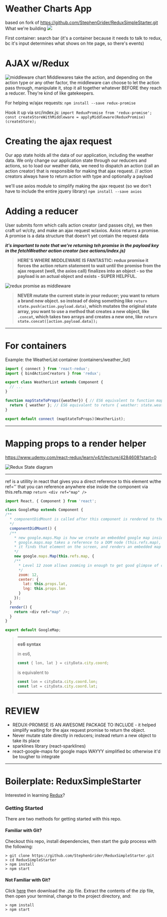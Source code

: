 # Weather Charts App
based on fork of https://github.com/StephenGrider/ReduxSimpleStarter.git
What we're building
![](https://www.dropbox.com/s/tkxfwms3q1fuldy/Screenshot%202017-12-05%2010.23.00.png?raw=1)

First container: search bar (it's a container because it needs to talk to redux, bc it's input determines what shows on hte page, so there's events)

# AJAX w/Redux
![middleware chart](https://www.dropbox.com/s/43jhpcjb7uia6co/Screenshot%202017-12-05%2010.53.54.png?raw=1)
Middlewares take the action, and depending on the action type or any other factor, the middleware can choose to let the action pass through, manipulate it, stop it all together whatever BEFORE they reach a reducer. They're kind of like gatekeepers.

For helping w/ajax requests:
`npm install --save redux-promise`

Hook it up via src/index.js: 
`import ReduxPromise from 'redux-promise';`
`const createStoreWithMiddleware = applyMiddleware(ReduxPromise)(createStore);`

# Creating the ajax request
Our app state holds all the data of our application, including the weather data. We only change our application state through our reducers and actions, so to load our weather data, we need to dispatch an action (call an action creator) that is responsible for making that ajax request.
// action creators always have to return action with type and optionally a payload

we'll use axios module to simplify making the ajax request (so we don't have to include the entire jquery library)
`npm install --save axios`


# Adding a reducer
User submits form which calls action creator (and passes city), we then craft url w/city, and make an ajax request w/axios. Axios returns a promise. A promise is a data structure that doesn't yet contain the request data 

**_it's important to note that we're returning teh promise in the payload key in the fetchWeather action creator (see actions/index.js)_**
> **HERE'S WHERE MIDDLEWARE IS FANTASTIC: redux promise it forces the action return statement to wait until the promise from the ajax request (well, the axios call) finalizes into an object - so the payload is an actual object and exists - SUPER HELPFUL.**

![redux promise as middleware](https://www.dropbox.com/s/0t63yl5g8uwy7ad/Screenshot%202017-12-05%2011.45.44.png?raw=1)

> **NEVER mutate the current state in your reducer; you want to return a brand new object. so instead of doing something like `return state.push(action.payload.data)`, which mutates the original state array, you want to use a method that creates a new object, like `.concat`, which takes two arrays and creates a new one, like `return state.concat([action.payload.data]);`**

---

# For containers
Example: the WeatherList container (containers/weather_list)
```js
import { connect } from 'react-redux';
import { bindActionCreators } from 'redux';

export class WeatherList extends Component {
  // ...
}

function mapStateToProps({weather}) { // ES6 equivalent to function mapStateToProps(state) {
  return { weather }; // ES6 equivalent to return { weather: state.weather };
}

export default connect (mapStateToProps)(WeatherList);
```

---

# Mapping props to a render helper
https://www.udemy.com/react-redux/learn/v4/t/lecture/4284608?start=0

![Redux State diagram](https://www.dropbox.com/s/92ozsxpcgkwbhzy/Screenshot%202017-12-05%2012.48.23.png?raw=1)

---
ref is a utillity in react that gives you a direct reference to this element w/the ref='' that you can reference anywhere else inside the component via this.refs.map
`return <div ref="map" />`

```js
import React, { Component } from 'react';

class GoogleMap extends Component {
/**
  * componentDidMount is called after this component is rendered to the screen
  */
  componentDidMount() {
  /**
    * new google.maps.Map is how we create an embedded google map inside our document
    * google.maps.map takes a reference to a DOM node (this.refs.map), then
    * it finds that element on the screen, and renders an embedded map into it
    */
    new google.maps.Map(this.refs.map, {
    /**
      * Level 12 zoom allows zooming in enough to get good glimpse of city
      */
      zoom: 12,
      center: {
        lat: this.props.lat,
        lng: this.props.lon
      }
    });
  }
  render() {
    return <div ref="map" />;
  }
}

export default GoogleMap;
```

> ---
> **es6 syntax**
> 
> in es6,
> ```js
> const { lon, lat } = cityData.city.coord;
> ```
> is equivalent to 
> ```js
> const lon = cityData.city.coord.lon;
> const lat = cityData.city.coord.lat;
> ```
> ---


# REVIEW

* REDUX-PROMISE IS AN AWESOME PACKAGE TO INCLUDE - it helped simplify waiting for the ajax request promise to return the object.
* Never mutate state directly in reducers; instead return a new object to take its place
* sparklines library (react-sparklines)
* react-google-maps for google maps WAYYY simplified bc otherwise it'd be tougher to integrate

---

# Boilerplate: ReduxSimpleStarter

Interested in learning [Redux](https://www.udemy.com/react-redux/)?

### Getting Started

There are two methods for getting started with this repo.

#### Familiar with Git?
Checkout this repo, install dependencies, then start the gulp process with the following:

```
> git clone https://github.com/StephenGrider/ReduxSimpleStarter.git
> cd ReduxSimpleStarter
> npm install
> npm start
```

#### Not Familiar with Git?
Click [here](https://github.com/StephenGrider/ReactStarter/releases) then download the .zip file.  Extract the contents of the zip file, then open your terminal, change to the project directory, and:

```
> npm install
> npm start
```
